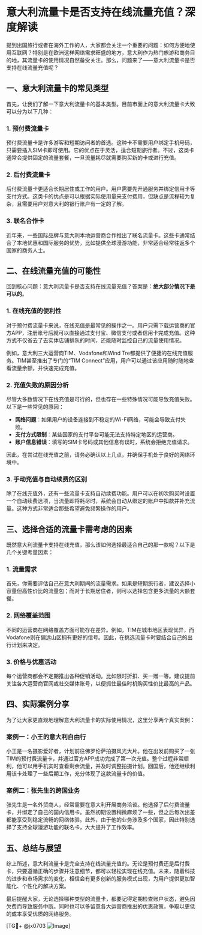 # 意大利流量卡是否支持在线流量充值？深度解读

提到出国旅行或者在海外工作的人，大家都会关注一个重要的问题：如何方便地使用互联网？特别是在欧洲这样网络需求旺盛的地方，意大利作为热门旅游和商务目的地，其流量卡的使用情况自然备受关注。那么，问题来了——意大利流量卡是否支持在线流量充值呢？

## 一、意大利流量卡的常见类型

首先，让我们了解一下意大利流量卡的基本类型。目前市面上的意大利流量卡大致可以分为以下几种：

### 1. 预付费流量卡
预付费流量卡是许多游客和短期访问者的首选。这种卡不需要用户绑定手机号码，只需要插入SIM卡即可使用。它的优点在于灵活，适合短期旅行者。不过，这类卡通常会提供固定的流量套餐，一旦流量耗尽就需要购买新的卡或进行充值。

### 2. 后付费流量卡
后付费流量卡更适合长期居住或工作的用户。用户需要先开通服务并绑定信用卡等支付方式。这类卡的优点是可以根据实际使用量来支付费用，但缺点是流程较为复杂，且需要用户对意大利的银行账户有一定的了解。

### 3. 联名合作卡
近年来，一些国际品牌与意大利本地运营商合作推出了联名流量卡。这些卡通常结合了本地优惠和国际服务的优势，比如提供全球漫游功能，非常适合经常往返多个国家的商务人士。

## 二、在线流量充值的可能性

回到核心问题：意大利流量卡是否支持在线流量充值？答案是：**绝大部分情况下是可以的**。

### 1. 在线充值的便利性
对于预付费流量卡来说，在线充值是最常见的操作之一。用户只需下载运营商的官方APP，注册账号后就可以直接通过支付宝、微信支付或者信用卡完成充值。这种方式不仅省去了去实体店铺排队的时间，还能随时监控自己的流量使用情况。

例如，意大利三大运营商TIM、Vodafone和Wind Tre都提供了便捷的在线充值服务。TIM甚至推出了专门的“TIM Connect”应用，用户可以通过该应用随时随地查看流量余额，并快速完成充值。

### 2. 充值失败的原因分析
尽管大多数情况下在线充值是可行的，但也存在一些特殊情况可能导致充值失败。以下是一些常见的原因：
- **网络问题**：如果用户的设备连接到不稳定的Wi-Fi网络，可能会导致支付失败。
- **支付方式限制**：某些国家的支付平台可能无法支持特定地区的运营商。
- **账户信息错误**：填写的SIM卡号码或其他信息有误时，系统会拒绝充值请求。

因此，在尝试在线充值之前，请务必确认以上几点，并确保手机处于良好的网络环境中。

### 3. 手动充值与自动续费的区别
除了在线充值外，还有一些流量卡支持自动续费功能。用户可以在初次购买时设置一个自动续费选项，当流量即将耗尽时，系统会自动从绑定的账户中扣款并补充流量。这种方式非常适合那些希望避免频繁操作的用户。

## 三、选择合适的流量卡需考虑的因素

既然意大利流量卡支持在线充值，那么该如何选择最适合自己的那一款呢？以下是几个关键考量因素：

### 1. 流量需求
首先，你需要评估自己在意大利期间的流量需求。如果是短期旅行者，建议选择小容量但高性价比的流量包；而对于长期居住者，则可以选择包含更多流量的大额套餐。

### 2. 网络覆盖范围
不同的运营商在网络覆盖方面可能存在差异。例如，TIM在城市地区表现优异，而Vodafone则在偏远山区拥有更好的信号。因此，在挑选流量卡时要结合自己的出行计划来决定。

### 3. 价格与优惠活动
每个运营商都会不定期推出各种促销活动。比如限时折扣、买一赠一等。建议提前关注各大运营商官网或社交媒体账号，以便抓住最佳时机购买性价比最高的产品。

## 四、实际案例分享

为了让大家更直观地理解意大利流量卡的实际使用情况，这里分享两个真实案例：

### 案例一：小王的意大利自由行
小王是一名摄影爱好者，计划前往佛罗伦萨拍摄风光大片。他在出发前购买了一张TIM的预付费流量卡，并通过官方APP成功完成了第一次充值。整个过程非常顺利，他可以用手机实时查看剩余流量，并及时调整拍摄计划。回国后，他还继续利用该卡处理了一些后期工作，充分体现了这款流量卡的价值。

### 案例二：张先生的跨国业务
张先生是一名外贸商人，经常需要在意大利开展商务洽谈。他选择了后付费流量卡，并绑定了自己的国内信用卡。虽然初期设置稍微麻烦了一些，但之后每次出差都能享受到稳定流畅的网络体验。此外，由于他的业务涉及多个国家，因此特别选择了支持全球漫游功能的联名卡，大大提升了工作效率。

## 五、总结与展望

综上所述，意大利流量卡是完全支持在线流量充值的。无论是预付费还是后付费卡，只要遵循正确的步骤并注意细节，都可以轻松实现在线充值。未来，随着科技的进步和市场需求的变化，相信会有更多创新的服务模式出现，为用户提供更加智能化、个性化的解决方案。

最后提醒大家，无论选择哪种类型的流量卡，都要记得定期检查账户状态，避免因欠费而导致服务中断。同时也可以多留意各大运营商推出的优惠政策，争取以更低的成本享受优质的网络服务。

[TG💪+ @jx0703 ![Image](https://github.com/user-attachments/assets/dbca1d08-cadb-493c-b0ec-ad6f7a83f270)]